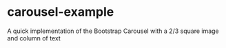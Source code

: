 # carousel-example
A quick implementation of the Bootstrap Carousel with a 2/3 square image and column of text
